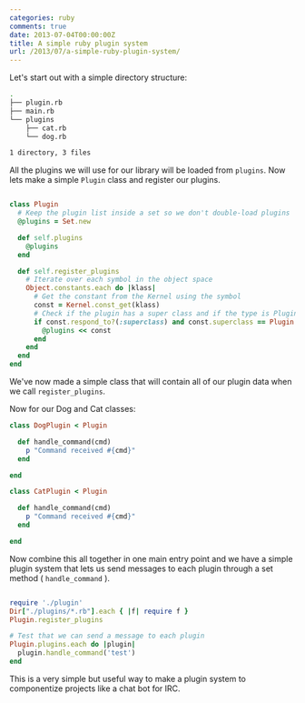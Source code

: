 ```yaml
---
categories: ruby
comments: true
date: 2013-07-04T00:00:00Z
title: A simple ruby plugin system
url: /2013/07/a-simple-ruby-plugin-system/
---
```


Let's start out with a simple directory structure:

``` bash
.
├── plugin.rb
├── main.rb
└── plugins
    ├── cat.rb
    └── dog.rb

1 directory, 3 files
```

All the plugins we will use for our library will be loaded from `plugins`. Now lets make a simple
`Plugin` class and register our plugins.

``` ruby

class Plugin
  # Keep the plugin list inside a set so we don't double-load plugins
  @plugins = Set.new

  def self.plugins
    @plugins
  end

  def self.register_plugins
    # Iterate over each symbol in the object space
    Object.constants.each do |klass|
      # Get the constant from the Kernel using the symbol
      const = Kernel.const_get(klass)
      # Check if the plugin has a super class and if the type is Plugin
      if const.respond_to?(:superclass) and const.superclass == Plugin
        @plugins << const
      end
    end
  end
end

```

We've now made a simple class that will contain all of our plugin data when we call `register_plugins`.

Now for our Dog and Cat classes:

``` ruby
class DogPlugin < Plugin

  def handle_command(cmd)
    p "Command received #{cmd}"
  end

end
```

``` ruby
class CatPlugin < Plugin

  def handle_command(cmd)
    p "Command received #{cmd}"
  end

end
```

Now combine this all together in one main entry point and we have a simple plugin system that lets us
send messages to each plugin through a set method ( `handle_command` ).

``` ruby

require './plugin'
Dir["./plugins/*.rb"].each { |f| require f }
Plugin.register_plugins

# Test that we can send a message to each plugin
Plugin.plugins.each do |plugin|
  plugin.handle_command('test')
end

```

This is a very simple but useful way to make a plugin system to componentize projects like a chat bot for IRC.
